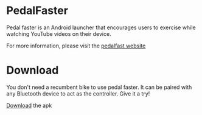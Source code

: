 # PedalFaster
Pedal faster is an Android launcher that encourages users to exercise while watching YouTube videos on their device.

For more information, please visit the [pedalfast website](https://sites.google.com/view/pedalfaster)

# Download
You don't need a recumbent bike to use pedal faster.  It can be paired with any Bluetooth device to act as the controller.  Give it a try!

[Download](app-release.apk) the apk
